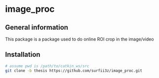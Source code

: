 # image_proc
## General information
This package is a package used to do online ROI crop in the image/video

## Installation
```bash
# assume pwd is /path/to/catkin_ws/src
git clone -b thesis https://github.com/surfii3z/image_proc.git
```
